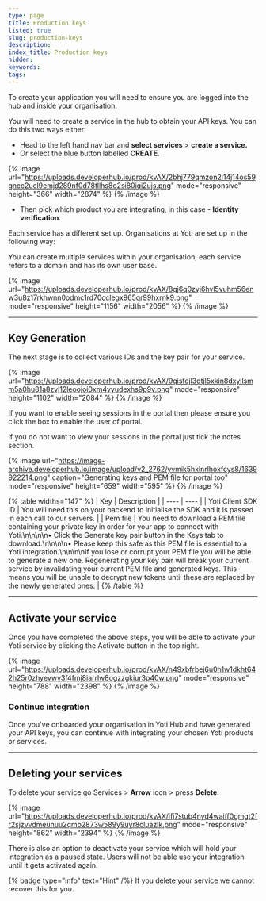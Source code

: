 ```yaml
---
type: page
title: Production keys
listed: true
slug: production-keys
description: 
index_title: Production keys
hidden: 
keywords: 
tags: 
---
```


To create your application you will need to ensure you are logged into the hub and inside your organisation.

You will need to create a service in the hub to obtain your API keys. You can do this two ways either:

- Head to the left hand nav bar and **select services** &gt; **create a service.**
- Or select the blue button labelled **CREATE**.

{% image url="https://uploads.developerhub.io/prod/kvAX/2bhj779qmzon2i14j14os59gncc2ucl9emjd289nf0d78tllhs8o2si80iqi2ujs.png" mode="responsive" height="366" width="2874" %}
{% /image %}

- Then pick which product you are integrating, in this case - **Identity verification**. 

Each service has a different set up. Organisations at Yoti are set up in the following way:

You can create multiple services within your organisation, each service refers to a domain and has its own user base.

{% image url="https://uploads.developerhub.io/prod/kvAX/8gj6q0zyj6hvl5vuhm56enw3u8z17rkhwnn0odmc1rd70cclegx965qr99hxrnk9.png" mode="responsive" height="1156" width="2056" %}
{% /image %}

---

## Key Generation

The next stage is to collect various IDs and the key pair for your service.

{% image url="https://uploads.developerhub.io/prod/kvAX/9qisfejl3dtjl5xkin8dxyllsmm5a0hu81a8zvj12leoojoi0xm4vyudexhs9p9v.png" mode="responsive" height="1102" width="2084" %}
{% /image %}

If you want to enable seeing sessions in the portal then please ensure you click the box to enable the user of portal.

If you do not want to view your sessions in the portal just tick the notes section.

{% image url="https://image-archive.developerhub.io/image/upload/v2_2762/yvmik5hxlnrlhoxfcys8/1639922214.png" caption="Generating keys and PEM file for portal too" mode="responsive" height="659" width="595" %}
{% /image %}

{% table widths="147" %}
| Key | Description | 
| ---- | ---- | 
| Yoti Client SDK ID | You will need this on your backend to initialise the SDK and it is passed in each call to our servers. | 
| Pem file | You need to download a PEM file containing your private key in order for your app to connect with Yoti.\n\n\n\n• Click the Generate key pair button in the Keys tab to download.\n\n\n\n• Please keep this safe as this PEM file is essential to a Yoti integration.\n\n\n\nIf you lose or corrupt your PEM file you will be able to generate a new one. Regenerating your key pair will break your current service by invalidating your current PEM file and generated keys. This means you will be unable to decrypt new tokens until these are replaced by the newly generated ones. | 
{% /table %}

---

## Activate your service

Once you have completed the above steps, you will be able to activate your Yoti service by clicking the Activate button in the top right.

{% image url="https://uploads.developerhub.io/prod/kvAX/n49xbfrbej6u0h1w1dkht642h25r0zhyevwv3f4fmj8iarrlw8ogzzgkiur3p40w.png" mode="responsive" height="788" width="2398" %}
{% /image %}

### Continue integration

Once you've onboarded your organisation in Yoti Hub and have generated your API keys, you can continue with integrating your chosen Yoti products or services.

---

## Deleting your services

To delete your service go Services &gt; **Arrow** icon &gt; press **Delete**. 

{% image url="https://uploads.developerhub.io/prod/kvAX/ifi7stub4nyd4waiff0gmgt2fr2sjzvvdmeunuu2qmb2873w589y9uyr8cluazlk.png" mode="responsive" height="862" width="2394" %}
{% /image %}

There is also an option to deactivate your service which will hold your integration as a paused state. Users will not be able use your integration until it gets activated again.

{% badge type="info" text="Hint" /%} If you delete your service we cannot recover this for you.